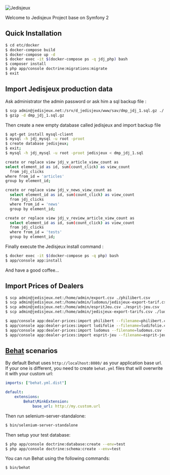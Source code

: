 ![Jedisjeux](http://www.jedisjeux.net/img/design/logos/logo2010light2.png)

Welcome to Jedisjeux Project base on Symfony 2

Quick Installation
------------------

```bash
$ cd etc/docker
$ docker-compose build
$ docker-compose up -d
$ docker exec -it $(docker-compose ps -q jdj_php) bash
$ composer install
$ php app/console doctrine:migrations:migrate
$ exit
```

Import Jedisjeux production data
--------------------------------

Ask administrator the admin password or ask him a sql backup file :

```bash
$ scp admin@jedisjeux.net:/srv/d_jedisjeux/www/sav/dmp_jdj_1.sql.gz ./
$ gzip -d dmp_jdj_1.sql.gz
```

Then create a new empty database called jedisjeux and import backup file

```bash
$ apt-get install mysql-client
$ mysql -h jdj_mysql -u root -proot
$ create database jedisjeux;
$ exit;
$ mysql -h jdj_mysql -u root -proot jedisjeux < dmp_jdj_1.sql
```

```bash
create or replace view jdj_v_article_view_count as
select element_id as id, sum(count_click) as view_count
  from jdj_clicks
where from_id = 'articles'
group by element_id;

create or replace view jdj_v_news_view_count as
  select element_id as id, sum(count_click) as view_count
  from jdj_clicks
  where from_id = 'news'
  group by element_id;

create or replace view jdj_v_review_article_view_count as
  select element_id as id, sum(count_click) as view_count
  from jdj_clicks
  where from_id = 'tests'
  group by element_id;

```


Finally execute the Jedisjeux install command :

```bash
$ docker exec -it $(docker-compose ps -q php) bash
$ app/console app:install
```

And have a good coffee...

Import Prices of Dealers
------------------------

```bash
$ scp admin@jedisjeux.net:/home/admin/export.csv ./philibert.csv
$ scp admin@jedisjeux.net:/home/admin/ludomus/jedisjeux-export-tarif.csv ./ludomus.csv
$ scp admin@jedisjeux.net:/home/admin/espritJeu.csv ./esprit-jeu.csv
$ scp admin@jedisjeux.net:/home/admin/jedisjeux-export-tarifs.csv ./ludifolie.csv
```

```bash
$ app/console app:dealer-prices:import philibert --filename=philibert.csv
$ app/console app:dealer-prices:import ludifolie --filename=ludifolie.csv
$ app/console app:dealer-prices:import ludomus --filename=ludomus.csv --remove-first-line=true
$ app/console app:dealer-prices:import esprit-jeu --filename=esprit-jeu.csv
```

[Behat](http://behat.org) scenarios
-----------------------------------

By default Behat uses `http://localhost:8080/` as your application base url. If your one is different,
you need to create `behat.yml` files that will overwrite it with your custom url:

```yaml
imports: ["behat.yml.dist"]

default:
    extensions:
        Behat\MinkExtension:
            base_url: http://my.custom.url
```

Then run selenium-server-standalone:

```bash
$ bin/selenium-server-standalone
```

Then setup your test database:

```bash
$ php app/console doctrine:database:create --env=test
$ php app/console doctrine:schema:create --env=test
```

You can run Behat using the following commands:

```bash
$ bin/behat
```